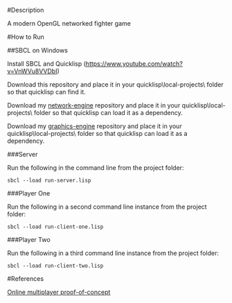 #Description

A modern OpenGL networked fighter game

#How to Run

##SBCL on Windows

Install SBCL and Quicklisp (https://www.youtube.com/watch?v=VnWVu8VVDbI)

Download this repository and place it in your quicklisp\local-projects\ folder so that quicklisp can find it.  

Download my [network-engine](https://github.com/ezrarush/network-engine) repository and place it in your quicklisp\local-projects\ folder so that quicklisp can load it as a dependency.

Download my [graphics-engine](https://github.com/ezrarush/graphics-engine) repository and place it in your quicklisp\local-projects\ folder so that quicklisp can load it as a dependency. 

###Server

Run the following in the command line from the project folder:

```
sbcl --load run-server.lisp
```

###Player One

Run the following in a second command line instance from the project folder:

```
sbcl --load run-client-one.lisp
```
###Player Two

Run the following in a third command line instance from the project folder:

```
sbcl --load run-client-two.lisp
```

#References

[Online multiplayer proof-of-concept](https://y4pp.wordpress.com/2014/06/04/online-multiplayer-proof-of-concept/)
